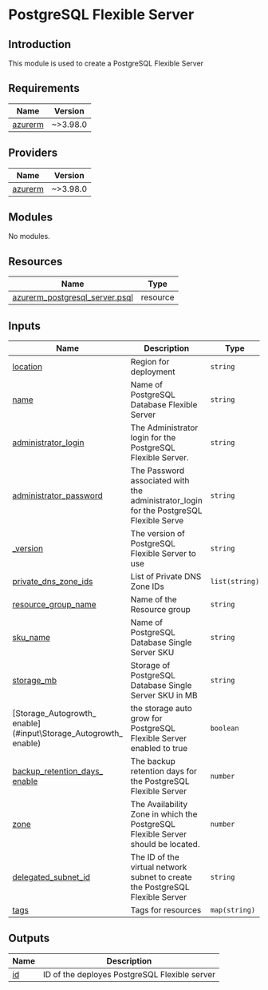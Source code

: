# PostgreSQL Flexible Server

## Introduction

This module is used to create a PostgreSQL Flexible Server 
<!-- BEGIN_TF_DOCS -->
## Requirements

| Name | Version |
|------|---------|
| <a name="requirement_azurerm"></a> [azurerm](#requirement\_azurerm) | ~>3.98.0 |

## Providers

| Name | Version |
|------|---------|
| <a name="provider_azurerm"></a> [azurerm](#provider\_azurerm) | ~>3.98.0 |

## Modules

No modules.

## Resources

| Name | Type |
|------|------|
| [azurerm_postgresql_server.psql](https://registry.terraform.io/providers/hashicorp/azurerm/latest/docs/resources/postgresql_flexible_server) | resource |


## Inputs

| Name | Description | Type | Default | Required |
|------|-------------|------|---------|:--------:|
| <a name="input_location"></a> [location](#input\_location) | Region for deployment | `string` | `"West Europe"` | no |
| <a name="input_name"></a> [name](#input\_name) | Name of PostgreSQL Database Flexible Server | `string` | n/a | yes |
| <a name="input_password"></a> [administrator_login](#input\_administrator_login) | The Administrator login for the PostgreSQL Flexible Server.  | `string` | n/a | yes |
| <a name="input_password"></a> [administrator_password](#input\_administrator_password) | The Password associated with the administrator_login for the PostgreSQL Flexible Serve | `string` | n/a | yes |
| <a name="input_version"></a> [\_version](#input\_version) | The version of PostgreSQL Flexible Server to use | `string` | n/a | yes |
| <a name="input_private_dns_zone_ids"></a> [private\_dns\_zone\_ids](#input\_private\_dns\_zone\_ids) | List of Private DNS Zone IDs | `list(string)` | n/a | yes |
| <a name="input_resource_group_name"></a> [resource\_group\_name](#input\_resource\_group\_name) | Name of the Resource group | `string` | n/a | yes |
| <a name="input_sku_name"></a> [sku\_name](#input\_sku\_name) | Name of PostgreSQL Database Single Server SKU | `string` | n/a | yes |
| <a name="input_storage_mb"></a> [storage\_mb](#input\_storage\_mb) | Storage of PostgreSQL Database Single Server SKU in MB | `string` | n/a | yes |
| <a name="input_StorageAutogrowth enable"></a> [Storage\_Autogrowth\_ enable](#input\Storage\_Autogrowth\_ enable) |the storage auto grow for PostgreSQL Flexible Server enabled to true | `boolean` | n/a | yes |
| <a name="input_backup_retention_days enable"></a> [backup\_retention\_days\_ enable](#input\backup\_retention\_days) |The backup retention days for the PostgreSQL Flexible Server | `number` | n/a | yes |
| <a name="input_zone enable"></a> [zone](#input\zone) |The Availability Zone in which the PostgreSQL Flexible Server should be located. | `number` | n/a | yes |
| <a name="input_delegated_subnet_id    "></a> [delegated_subnet\_id](#input\_delegated_subnet\_id) |The ID of the virtual network subnet to create the PostgreSQL Flexible Server | `string` | n/a | yes |
| <a name="input_tags"></a> [tags](#input\_tags) | Tags for resources | `map(string)` | n/a | yes |


## Outputs

| Name | Description |
|------|-------------|
| <a name="output_id"></a> [id](#output\_id) | ID of the deployes PostgreSQL Flexible server |
<!-- END_TF_DOCS -->
